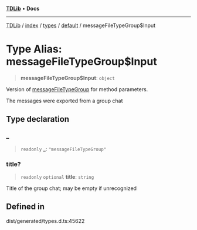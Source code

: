 [**TDLib**](../../../../../../README.md) • **Docs**

***

[TDLib](../../../../../../modules.md) / [index](../../../../../README.md) / [types](../../../README.md) / [default](../README.md) / messageFileTypeGroup$Input

# Type Alias: messageFileTypeGroup$Input

> **messageFileTypeGroup$Input**: `object`

Version of [messageFileTypeGroup](messageFileTypeGroup.md) for method parameters.

The messages were exported from a group chat

## Type declaration

### \_

> `readonly` **\_**: `"messageFileTypeGroup"`

### title?

> `readonly` `optional` **title**: `string`

Title of the group chat; may be empty if unrecognized

## Defined in

dist/generated/types.d.ts:45622
